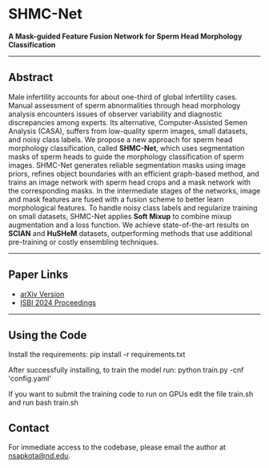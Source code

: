 # SHMC-Net  
**A Mask-guided Feature Fusion Network for Sperm Head Morphology Classification**

---

## Abstract
Male infertility accounts for about one-third of global infertility cases. Manual assessment of sperm abnormalities through head morphology analysis encounters issues of observer variability and diagnostic discrepancies among experts. Its alternative, Computer-Assisted Semen Analysis (CASA), suffers from low-quality sperm images, small datasets, and noisy class labels. We propose a new approach for sperm head morphology classification, called **SHMC-Net**, which uses segmentation masks of sperm heads to guide the morphology classification of sperm images. SHMC-Net generates reliable segmentation masks using image priors, refines object boundaries with an efficient graph-based method, and trains an image network with sperm head crops and a mask network with the corresponding masks. In the intermediate stages of the networks, image and mask features are fused with a fusion scheme to better learn morphological features. To handle noisy class labels and regularize training on small datasets, SHMC-Net applies **Soft Mixup** to combine mixup augmentation and a loss function. We achieve state-of-the-art results on **SCIAN** and **HuSHeM** datasets, outperforming methods that use additional pre-training or costly ensembling techniques.

---

## Paper Links
- [arXiv Version](https://arxiv.org/pdf/2402.03697.pdf)  
- [ISBI 2024 Proceedings](https://ieeexplore.ieee.org/abstract/document/10635339)

---

## Using the Code

Install the requirements:
pip install -r requirements.txt 

After successfully installing, to train the model run:
python train.py -cnf 'config.yaml' 

If you want to submit the training code to run on GPUs edit the file train.sh and run bash train.sh




## Contact
For immediate access to the codebase, please email the author at [nsapkota@nd.edu](mailto:nsapkota@nd.edu).
